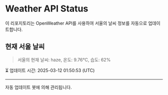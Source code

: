 
# Weather API Status

이 리포지토리는 OpenWeather API를 사용하여 서울의 날씨 정보를 자동으로 업데이트합니다.

## 현재 서울 날씨
> 서울의 현재 날씨: haze, 온도: 9.76°C, 습도: 62%

⏳ 업데이트 시간: 2025-03-12 01:50:53 (UTC)

---
자동 업데이트 봇에 의해 관리됩니다.

